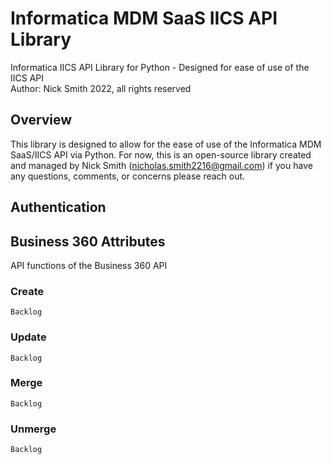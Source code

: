 # Informatica MDM SaaS IICS API Library 
 Informatica IICS API Library for Python - Designed for ease of use of the IICS API <br>
 Author: Nick Smith 2022, all rights reserved

## Overview
 This library is designed to allow for the ease of use of the Informatica MDM SaaS/IICS API via Python. For now, this is an open-source library created and managed by Nick Smith (nicholas.smith2216@gmail.com) if you have any questions, comments, or concerns please reach out.

## Authentication

## Business 360 Attributes
 API functions of the Business 360 API
### Create
    Backlog
### Update
    Backlog
### Merge
    Backlog
### Unmerge
    Backlog


